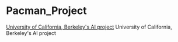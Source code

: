 # Pacman_Project
<a href="http://ai.berkeley.edu/project_overview.html">University of California, Berkeley's AI project</a>
University of California, Berkeley's AI project
